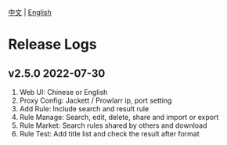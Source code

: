 
[中文](https://github.com/LuckyPuppy514/jproxy/blob/main/release-logs.zh_CN.md) | [English](https://github.com/LuckyPuppy514/jproxy/blob/main/release-logs.md)

# Release Logs

## v2.5.0 2022-07-30

1. Web UI: Chinese or English
2. Proxy Config: Jackett / Prowlarr ip, port setting
3. Add Rule: Include search and result rule
4. Rule Manage: Search, edit, delete, share and import or export
5. Rule Market: Search rules shared by others and download
6. Rule Test: Add title list and check the result after format

